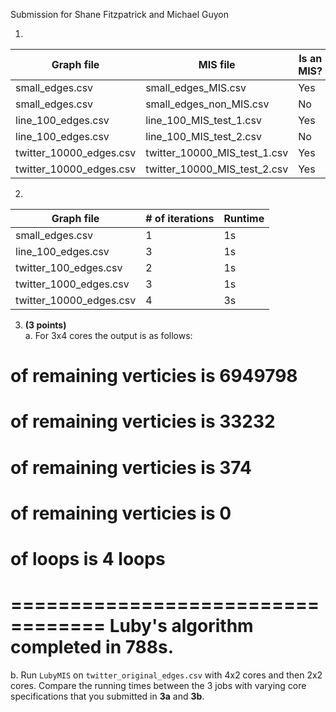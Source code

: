 
Submission for Shane Fitzpatrick and Michael Guyon

1.
|        Graph file       |           MIS file           | Is an MIS? |
| ----------------------- | ---------------------------- | ---------- |
| small_edges.csv         | small_edges_MIS.csv          | Yes        |
| small_edges.csv         | small_edges_non_MIS.csv      | No         |
| line_100_edges.csv      | line_100_MIS_test_1.csv      | Yes        |
| line_100_edges.csv      | line_100_MIS_test_2.csv      | No         |
| twitter_10000_edges.csv | twitter_10000_MIS_test_1.csv | Yes        |
| twitter_10000_edges.csv | twitter_10000_MIS_test_2.csv | Yes        |

2.
|        Graph file       |  # of iterations |    Runtime  |
| ----------------------- |------------------|-------------|
| small_edges.csv         | 1                | 1s          |
| line_100_edges.csv      | 3                | 1s          |
| twitter_100_edges.csv   | 2                | 1s          |
| twitter_1000_edges.csv  | 3                | 1s          |
| twitter_10000_edges.csv | 4                | 3s          |

3. **(3 points)**  
a. For 3x4 cores the output is as follows:  
# of remaining verticies is 6949798
# of remaining verticies is 33232
# of remaining verticies is 374
# of remaining verticies is 0

# of loops is 4 loops
==================================
Luby's algorithm completed in 788s.
==================================

b. Run `LubyMIS` on `twitter_original_edges.csv` with 4x2 cores and then 2x2 cores. Compare the running times between the 3 jobs with varying core specifications that you submitted in **3a** and **3b**.


